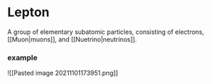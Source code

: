 # Lepton
A group of elementary subatomic particles, consisting of electrons, [[Muon|muons]], and [[Nuetrino|neutrinos]].

### example
![[Pasted image 20211101173951.png]]